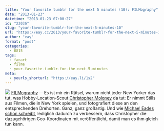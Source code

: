 ```yaml
---
title: "Your favorite tumblr for the next 5 minutes (10): FILMography"
date: "2013-01-23"
datetime: "2013-01-23 07:00:27"
id: "22036"
slug: "your-favorite-tumblr-for-the-next-5-minutes-10"
url: "https://eay.cc/2013/your-favorite-tumblr-for-the-next-5-minutes-10/"
author: "eay"
format: "post"
categories:
  - 0815
tags:
  - fanart
  - filme
  - your-favorite-tumblr-for-the-next-5-minutes
meta:
  - yourls_shorturl: "https://eay.li/1s2"
---
```


![](https://eay.cc/uploads/2013/filmography.jpg) [FILMography](http://philmfotos.tumblr.com/) -- Es ist mir ein Rätsel, warum nicht jeder New Yorker das tut, was Hobby-Location-Scout [Christopher Moloney](https://twitter.com/Moloknee) da tut: Er nimmt Stills aus Filmen, die in New York spielen, und fotografiert diese an den entsprechenden Drehorten. Ganz, ganz großartig. Und wie [Michael Eades schon schreibt](http://yewknee.com/blog/filmography/), lediglich dadurch zu verbessern, dass Christopher die dazugehörigen Geo-Koordinaten mit veröffentlicht, damit man es ihm gleich tun kann.
